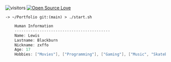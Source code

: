 ![visitors](https://visitor-badge.laobi.icu/badge?page_id=lewisblackburn)
[![Open Source Love](https://badges.frapsoft.com/os/v1/open-source.svg?v=102)](https://github.com/ellerbrock/open-source-badge/)

```fish
-> ~/Portfolio git:(main) > ./start.sh
```

```csharp
    Human Information
    ------------------------------------------
    Name: Lewis
    Lastname: Blackburn
    Nickname: zxffo
    Age: 17
    Hobbies: ["Movies"], ["Programming"], ["Gaming"], ["Music", "Skateboarding"]
```
